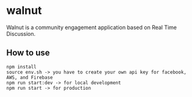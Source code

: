 # walnut
Walnut is a community engagement application based on Real Time Discussion.

## How to use
```
npm install
source env.sh -> you have to create your own api key for facebook, AWS, and Firebase
npm run start:dev -> for local development
npm run start -> for production
```
